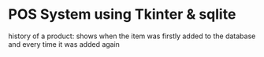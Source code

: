 # POS System using Tkinter & sqlite

history of a product: shows when the item was firstly added to the database and every time it was added again